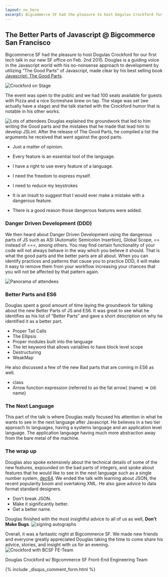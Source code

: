 ```yaml
---
layout: no_hero
excerpt: Bigcommerce SF had the pleasure to host Dogulas Crockford for our first tech talk in our new SF office on Feb. 2nd 2015. Douglas is a guiding voice in the Javascript world with his no-nonsense approach to development by utilizing “The Good Parts” of Javascript, made clear by his best selling book [Javascript: The Good Parts](http://shop.oreilly.com/product/9780596517748.do).
---
```


## The Better Parts of Javascript @ Bigcommerce San Francisco

Bigcommerce SF had the pleasure to host Dogulas Crockford for our first tech talk in our new SF office on Feb. 2nd 2015. Douglas is a guiding voice in the Javascript world with his no-nonsense approach to development by utilizing “The Good Parts” of Javascript, made clear by his best selling book [Javascript: The Good Parts](http://shop.oreilly.com/product/9780596517748.do).

![Crockford on Stage](http://i.imgur.com/hGZ4Hnt.jpg)

The event was open to the public and we had 100 seats available for guests with Pizza and a nice Scrimshaw brew on tap. The stage was set (we actually have a stage) and the talk started with the Crockford humor that is notable in his other works.

![Lots of attendees](http://i.imgur.com/1dWcU1A.png)
Douglas explained the groundwork that led to him writing the Good parts and the mistakes that he made that lead him to develop JSLint. After the release of The Good Parts, he compiled a list the arguments he received that went against the good parts.

* Just a matter of opinion.
* Every feature is an essential tool of the language.
* I have a right to use every feature of a language.
* I need the freedom to express myself.
* I need to reduce my keystrokes
* It is an insult to suggest that I would ever make a mistake with a dangerous feature.

* There is a good reason those dangerous features were added.

### Danger Driven Development (DDD)
We then heard about Danger Driven Development using the dangerous parts of JS such as ASI (Automatic Semicolon Insertion), Global Scope, == instead of ===, among others. You may find certain functionality of your code will not always behave in the way which you believe it should. That is what the good parts and the better parts are all about. When you can identify practices and patterns that cause you to practice DDD, it will make it easy to remove them from your workflow increasing your chances that you will not be affected by that pattern again.

![Panorama of attendees](http://i.imgur.com/fnxC7jX.png)
### Better Parts and ES6
Douglas spent a good amount of time laying the groundwork for talking about the new Better Parts of JS and ES6. It was great to see what he identifies as his list of “Better Parts” and gave a short description on why he identified it as a better part.

* Proper Tail Calls
* The Ellipsis
* Proper modules built into the language
* The let keyword that allows variables to have block level scope
* Destructuring
* WeakMap

He also discussed a few of the new Bad parts that are coming in ES6 as well.

* class
* Arrow function expression (referred to as the fat arrow) (name) => {id: name}

### The Next Language
This part of the talk is where Douglas really focused his attention in what he wants to see in the next language after Javascript. He believes in a two tier approach to languages, having a systems language and an application level language. The application language having much more abstraction away from the bare metal of the machine.

### The wrap up
Douglas also spoke extensively about the technical details of some of the new features, expounded on the bad parts of integers, and spoke about features that he would like to see in the next language such as a single number system, [dec64](http://dec64.com). We ended the talk with learning about JSON, the recent popularity boom and overtaking XML. He also gave advice to data format standard designers.

* Don’t break JSON.
* Make it significantly better.
* Get a better name.

Douglas finished with the most insightful advice to all of us as well, **Don’t Make Bugs**.
![signing autographs](http://i.imgur.com/YCNxxq3.png)

Overall, it was a fantastic night at Bigcommerce SF. We made new friends and everyone greatly appreciated Douglas taking the time to come share his advice, stories, and insight with us for an evening.
![Crockford with BCSF FE-Team](http://i.imgur.com/mobxdEa.jpg)

Douglas Crockford w/ Bigcommerce SF Front-End Engineering Team

{% include _disqus_comment_form.html %}

